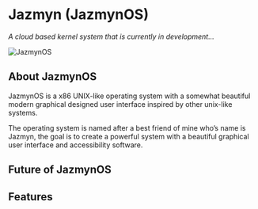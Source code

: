 # Jazmyn (JazmynOS)
*A cloud based kernel system that is currently in development...*

![JazmynOS](https://github.com/RestiveSole267/JazmynOS/workflows/JazmynOS/badge.svg)


## About JazmynOS
JazmynOS is a x86 UNIX-like operating system with a somewhat beautiful modern graphical designed user interface inspired by other unix-like systems.

The operating system is named after a best friend of mine who’s name is Jazmyn, the goal is to create a powerful system with a beautiful graphical user interface and accessibility software.

## Future of JazmynOS

## Features
